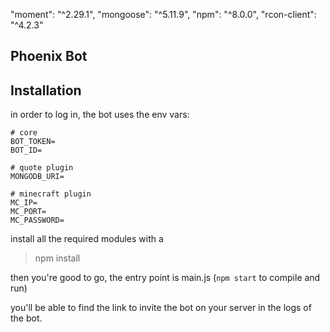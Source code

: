 "moment": "^2.29.1",
"mongoose": "^5.11.9",
"npm": "^8.0.0",
"rcon-client": "^4.2.3"

Phoenix Bot
-------------

## Installation

in order to log in, the bot uses the env vars:

```
# core
BOT_TOKEN=
BOT_ID=

# quote plugin
MONGODB_URI=

# minecraft plugin
MC_IP=
MC_PORT=
MC_PASSWORD=
```

install all the required modules with a

>npm install

then you're good to go, the entry point is main.js (`npm start` to compile and run)

you'll be able to find the link to invite the bot on your server in the logs of the bot.

